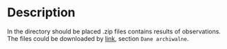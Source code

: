 # Description

In the directory should be placed .zip files contains results of observations. The files could be downloaded by [
link](https://danepubliczne.imgw.pl/), section `Dane archiwalne`.
